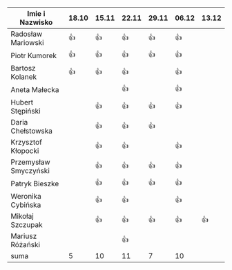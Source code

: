 Imie i Nazwisko  | 18.10 | 15.11 |22.11| 29.11 | 06.12 | 13.12 |
---------------- | ----- | ----- |-----| ----- | ----- | ----- |
Radosław Mariowski | :+1: | :+1: |:+1:| :+1:| :+1: | |
Piotr Kumorek	 | :+1:	| :+1: | :+1: | :+1: | :+1: | |
Bartosz Kolanek	 | :+1:	| :+1: |:+1:| | :+1: | |
Aneta Małecka	 | 	|  |:+1:| | :+1: | |
Hubert Stępiński |      |:+1:| :+1:|:+1:|:+1:  | | 
Daria Chełstowska |        | :+1: |:+1:| :+1: | | |
Krzysztof Kłopocki |      | :+1: | :+1: | | :+1: | |
Przemysław Smyczyński |      | :+1: |:+1:| :+1: | :+1: | |
Patryk Bieszke |      | :+1: |:+1:| :+1: | :+1: | |
Weronika Cybińska |     | :+1: | :+1: | | :+1: | |
Mikołaj Szczupak  |     | :+1: | :+1: | :+1: | :+1: | :+1: |
Mariusz Różański |     |      | :+1: |  | | |
suma             | 5   | 10 | 11 | 7 | 10 | |
